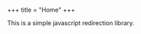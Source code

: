 +++
title = "Home"
+++

This is a simple javascript redirection library.

<div name="manualRedirectionDiv"/>

<script type="text/javascript">
{
  // - https://yaahi.github.io/?d=mw&e=2 redirects to https://github.com/sanskrit-lexicon/csl-ldev/blob/main/v02/mw/2.txt
  let editPage = module_main.default.query.getParam("e");
  if (editPage) {
    let dict = module_main.default.query.getParam("d");
    module_main.default.redirectToPage(`https://github.com/sanskrit-lexicon/csl-ldev/blob/main/v02/${dict}/${editPage}.txt`);
  }

}

{
  // https://yaahi.github.io/?cp=0001-a&d=MW72 redirects to https://www.sanskrit-lexicon.uni-koeln.de/scans/csl-apidev/servepdf.php?dict=MW72&page=0001-a?debugInfo=
  let colognePage = module_main.default.query.getParam("cp");
  if (colognePage) {
    let dict = module_main.default.query.getParam("d");
    module_main.default.redirectToPage(`https://www.sanskrit-lexicon.uni-koeln.de/scans/csl-apidev/servepdf.php?dict=${dict}&page=${colognePage}`);
  }
}
</script>
